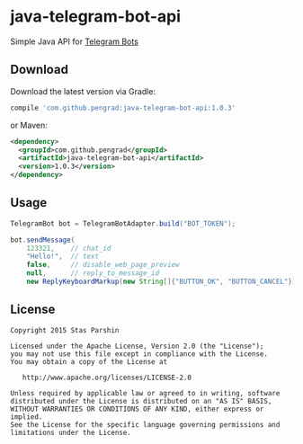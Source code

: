 # java-telegram-bot-api

Simple Java API for [Telegram Bots][1]


Download
-------
Download the latest version via Gradle:
```groovy
compile 'com.github.pengrad:java-telegram-bot-api:1.0.3'
```
or Maven:
```xml
<dependency>
  <groupId>com.github.pengrad</groupId>
  <artifactId>java-telegram-bot-api</artifactId>
  <version>1.0.3</version>
</dependency>
```


Usage
-------
````java
TelegramBot bot = TelegramBotAdapter.build("BOT_TOKEN");

bot.sendMessage(
    123321,    // chat_id
    "Hello!",  // text
    false,     // disable_web_page_preview
    null,      // reply_to_message_id
    new ReplyKeyboardMarkup(new String[]{"BUTTON_OK", "BUTTON_CANCEL"}));  // keyboard
````


License
-------

    Copyright 2015 Stas Parshin

    Licensed under the Apache License, Version 2.0 (the "License");
    you may not use this file except in compliance with the License.
    You may obtain a copy of the License at

       http://www.apache.org/licenses/LICENSE-2.0

    Unless required by applicable law or agreed to in writing, software
    distributed under the License is distributed on an "AS IS" BASIS,
    WITHOUT WARRANTIES OR CONDITIONS OF ANY KIND, either express or implied.
    See the License for the specific language governing permissions and
    limitations under the License.



 [1]: https://core.telegram.org/bots
